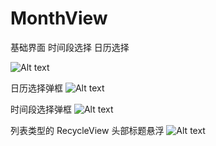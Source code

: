 # MonthView

基础界面  时间段选择  日历选择 

![Alt text](https://github.com/mrme2014/MonthView/raw/master/images/1.png)

日历选择弹框
![Alt text](https://github.com/mrme2014/MonthView/raw/master/images/2.png)

时间段选择弹框
![Alt text](https://github.com/mrme2014/MonthView/raw/master/images/3.png)

列表类型的 RecycleView 头部标题悬浮
![Alt text](https://github.com/mrme2014/MonthView/raw/master/images/4.png)

